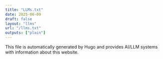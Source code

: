 ```yaml
---
title: "LLMs.txt"
date: 2025-06-09
draft: false
layout: "llms"
url: "/llms.txt"
outputs: ["plain"]
---
```


This file is automatically generated by Hugo and provides AI/LLM systems with information about this website.
